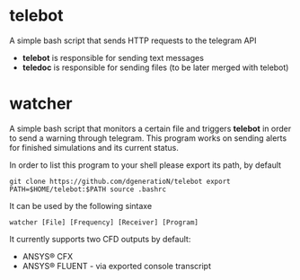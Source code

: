 # telebot
A simple bash script that sends HTTP requests to the telegram API

* **telebot** is responsible for sending text messages
* **teledoc** is responsible for sending files (to be later merged with telebot)

# watcher
A simple bash script that monitors a certain file and triggers **telebot** in order to send a warning through telegram. This program works on sending alerts for finished simulations and its current status.

In order to list this program to your shell please export its path, by default

`git clone https://github.com/dgeneratioN/telebot
export PATH=$HOME/telebot:$PATH
source .bashrc`

It can be used by the following sintaxe

`watcher [File] [Frequency] [Receiver] [Program]`

It currently supports two CFD outputs by default:
* ANSYS® CFX
* ANSYS® FLUENT - via exported console transcript
